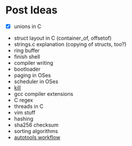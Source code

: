 # Post Ideas
- [x] unions in C

- struct layout in C (container_of, offsetof)
- strings.c explanation (copying of structs, too?)
- ring buffer
- finish shell
- compiler writing
- bootloader
- paging in OSes
- scheduler in OSes
- [kill](http://www.csl.mtu.edu/cs4411.ck/www/NOTES/signal/kill.html)
- gcc compiler extensions
- C regex
- threads in C
- vim stuff
- hashing
- sha256 checksum
- sorting algorithms
- [autotools workflow](https://thoughtbot.com/blog/the-magic-behind-configure-make-make-install)
